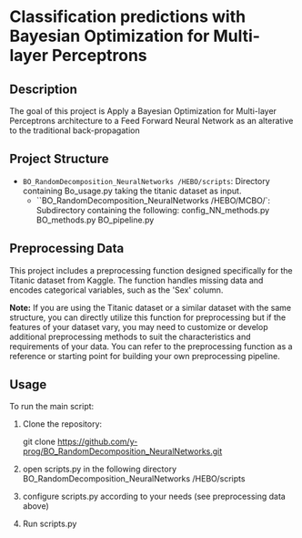 # Classification predictions with Bayesian Optimization for Multi-layer Perceptrons 
## Description

The goal of this project is Apply a Bayesian Optimization for Multi-layer Perceptrons architecture
to a Feed Forward Neural Network as an alterative to the traditional back-propagation


## Project Structure

- `BO_RandomDecomposition_NeuralNetworks
/HEBO/scripts`: Directory containing Bo_usage.py taking the titanic dataset as input.
  - ``BO_RandomDecomposition_NeuralNetworks
/HEBO/MCBO/`: Subdirectory containing the following:
            config_NN_methods.py
            BO_methods.py
            BO_pipeline.py
## Preprocessing Data

This project includes a preprocessing function designed specifically for the Titanic dataset from Kaggle. 
The function handles missing data and encodes categorical variables, such as the 'Sex' column.

**Note:** If you are using the Titanic dataset or a similar dataset with the same structure, you can directly utilize this function for preprocessing
but if the features of your dataset vary, you may need to customize or develop additional preprocessing methods to suit the characteristics and requirements of your data.
You can refer to the preprocessing function as a reference or starting point for building your own preprocessing pipeline.

## Usage

To run the main script:

1. Clone the repository:
   
   git clone https://github.com/y-prog/BO_RandomDecomposition_NeuralNetworks.git

2. open scripts.py in the following directory BO_RandomDecomposition_NeuralNetworks
/HEBO/scripts

3. configure scripts.py according to your needs (see preprocessing data above)

4. Run scripts.py 
   
